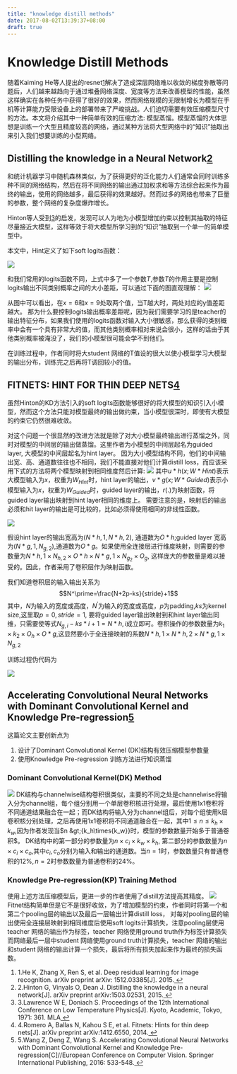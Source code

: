 ```yaml
---
title: "knowledge distill methods"
date: 2017-08-02T13:39:37+08:00
draft: true
---
```


# Knowledge Distill Methods

随着Kaiming He等人提出的resnet[1](https://buptweixin.github.io/posts/20170802173658/#fn:1)解决了造成深层网络难以收敛的梯度弥散等问题后，人们越来越趋向于通过堆叠网络深度、宽度等方法来改善模型的性能，虽然这样确实在各种任务中获得了很好的效果，然而网络规模的无限制增长为模型在手机等计算能力受限设备上的部署带来了严峻挑战。人们迫切需要有效压缩模型尺寸的方法。本文将介绍其中一种简单有效的压缩方法: 模型蒸馏。模型蒸馏的大体思想是训练一个大型且精度较高的网络，通过某种方法将大型网络中的“知识”抽取出来引入我们想要训练的小型网络。

## Distilling the knowledge in a Neural Network[2](https://buptweixin.github.io/posts/20170802173658/#fn:2)

和统计机器学习中随机森林类似，为了获得更好的泛化能力人们通常会同时训练多种不同的网络结构，然后在将不同网络的输出通过加权求和等方法综合起来作为最终的输出，使用的网络越多，最后获得的效果越好。然而过多的网络也带来了巨量的参数，整个网络的复杂度爆炸增长。

Hinton等人受到[3](https://buptweixin.github.io/posts/20170802173658/#fn:3)的启发，发现可以人为地为小模型增加约束以控制其抽取的特征尽量接近大模型，这样等效于将大模型所学习到的“知识”抽取到一个单一的简单模型中。

本文中，Hint定义了如下soft logits函数：

![](http://ww1.sinaimg.cn/large/6425ef91ly1fi5fikvl0sj20af01lglg.jpg)

和我们常用的logits函数不同，上式中多了一个参数$T$,参数$T$的作用主要是控制logits输出不同类别概率之间的大小差距，可以通过下面的图直观理解：
![](http://ww1.sinaimg.cn/large/6425ef91ly1fi5g7xm8uqj20da06qt8x.jpg)

从图中可以看出，在$x=6$和$x=9$处取两个值，当T越大时，两处对应的y值差距越大。
那为什么要控制logits输出概率差距呢，因为我们需要学习的是teacher的输出特征分布，如果我们使用的logits函数对输入大小很敏感，那么获得的类别概率中会有一个具有非常大的值，而其他类别概率相对来说会很小，这样的话由于其他类别概率被淹没了，我们的小模型很可能会学不到他们。

在训练过程中，作者同时将大student 网络的T值设的很大以使小模型学习大模型的输出分布，训练完之后再将T调回较小的值。

## FITNETS: HINT FOR THIN DEEP NETS[4](https://buptweixin.github.io/posts/20170802173658/#fn:4)

虽然Hinton的KD方法引入的soft logits函数能够很好的将大模型的知识引入小模型，然而这个方法只能对模型最终的输出做约束，当小模型很深时，即使有大模型的约束它仍然很难收敛。

对这个问题一个很显然的改进方法就是除了对大小模型最终输出进行蒸馏之外，同时对模型的中间层的输出做蒸馏。这里作者为小模型的中间层起名为guided layer, 大模型的中间层起名为hint layer。
因为大小模型结构不同，他们的中间输出宽、高、通道数往往也不相同，我们不能直接对他们计算distill loss，而应该采用下式的方法将两个模型映射到相同维度然后计算:
![](https://ws1.sinaimg.cn/large/6425ef91ly1fi5gy1y7c0j20me01kaa4.jpg)
其中$u *h(x;W* {Hint})$表示大模型输入为$x$，权重为$W_{Hint}$时，hint layer的输出，$v *g(x;W* {Guided})$表示小模型输入为$x$，权重为$W_{Guided}$时，guided layer的输出，$r(.)$为映射函数，将guided layer输出映射到hint layer相同的维度上。 需要注意的是，映射后的输出必须和hit layer的输出是可比较的，比如必须得使用相同的非线性函数。

![](https://ws1.sinaimg.cn/large/6425ef91ly1fi5hky50xpj20pk0aggmp.jpg)

假设hint layer的输出宽高为$(N *{h,1}, N* {h,2})$, 通道数为$O *h$;guided layer 宽高为$(N* {g,1}, N_{g,2})$,通道数为$O *g$。如果使用全连接层进行维度映射，则需要的参数量为$N* {h,1}\times{N_{h,2}\times{O *h}\times{N* {g,1}\times{N_{g_2}\times{O_g}}}}$, 这样庞大的参数量是难以接受的。因此，作者采用了卷积层作为映射函数。

我们知道卷积层的输入输出关系为$$N^\prime=\frac{N+2p-ks}{stride}+1$$
其中，$N$为输入的宽度或高度，$N^\prime$为输入的宽度或高度，$p$为padding,$ks$为kernel size,这里取$p=0, stride=1$, 要将guided layer输出映射到和hint layer输出同维，只需要使等式$N_{g,i}-ks *i+1=N* {h,i}$成立即可。卷积操作的参数数量为$k_1\times{k_2}\times{O_h}\times{O *g}$,这显然要小于全连接映射的系数$N* {h,1}\times{N *{h,2}}\times{N* {g,1}}\times{N_{g,2}}$

训练过程伪代码为

![](https://ws1.sinaimg.cn/large/6425ef91ly1fi5hlqestaj20pw06uab0.jpg)

## Accelerating Convolutional Neural Networks with Dominant Convolutional Kernel and Knowledge Pre-regression[5](https://buptweixin.github.io/posts/20170802173658/#fn:5)

这篇论文主要创新点为

1. 设计了Dominant Convolutional Kernel (DK)结构有效压缩模型参数量
2. 使用Knowledge Pre-regression 训练方法进行知识蒸馏

### Dominant Convolutional Kernel(DK) Method

![](https://ws1.sinaimg.cn/large/6425ef91ly1fi5hpmagukj20t90g9wjy.jpg)
DK结构与channelwise结构卷积很类似，主要的不同之处是channelwise将输入分为channel组，每个组分别用一个单层卷积核进行处理，最后使用1x1卷积将不同通道结果融合在一起；而DK结构将输入分为channel组后，对每个组使用k层卷积核分别处理，之后再使用1x1卷积将不同通道融合在一起，其中$1\leq{n}\leq{k_h\times{k_w}}$,因为作者发现当$n &gt;{k_h\times{k_w}}时，模型的参数数量开始多于普通卷积$。
DK结构中的第一部分的参数量为$n\times{c_i}\times{k_w}\times{k_h}$, 第二部分的参数数量为$n\times{c_i}\times{c_o}$,其中$c_i, c_o$分别为输入和输出的通道数。当$n=1$时，参数数量只有普通卷积的12%$, n=2$时参数数量为普通卷积的24%。

### Knowledge Pre-regression(KP) Training Method

使用上述方法压缩模型后，更进一步的作者使用了distill方法提高其精度。
![](https://ws1.sinaimg.cn/large/6425ef91ly1fi5hpmagukj20t90g9wjy.jpg)
Fitnet结构简单但是它不是很好收敛，为了增加模型的约束，作者同时将第一个和第二个pooling层的输出以及最后一层输出计算distill loss， 对每对pooling层的输出使用全连接层映射到相同维度后使用soft logits计算损失，注意pooling层使用teacher 网络的输出作为标签，teacher 网络使用ground truth作为标签计算损失而网络最后一层中student 网络使用ground truth计算损失，teacher 网络的输出和student 网络的输出计算一个损失，最后将所有损失加起来作为最终的损失函数。

1. 1.He K, Zhang X, Ren S, et al. Deep residual learning for image recognition. arXiv preprint arXiv: 1512.03385[J]. 2015.[ ↩](https://buptweixin.github.io/posts/20170802173658/#fnref:1)
2. 2.Hinton G, Vinyals O, Dean J. Distilling the knowledge in a neural network[J]. arXiv preprint arXiv:1503.02531, 2015.[ ↩](https://buptweixin.github.io/posts/20170802173658/#fnref:2)
3. 3.Lawrence W E, Doniach S. Proceedings of the 12th International Conference on Low Temperature Physics[J]. Kyoto, Academic, Tokyo, 1971: 361.
MLA[ ↩](https://buptweixin.github.io/posts/20170802173658/#fnref:3)
4. 4.Romero A, Ballas N, Kahou S E, et al. Fitnets: Hints for thin deep nets[J]. arXiv preprint arXiv:1412.6550, 2014.[ ↩](https://buptweixin.github.io/posts/20170802173658/#fnref:4)
5. 5.Wang Z, Deng Z, Wang S. Accelerating Convolutional Neural Networks with Dominant Convolutional Kernel and Knowledge Pre-regression[C]//European Conference on Computer Vision. Springer International Publishing, 2016: 533-548.[ ↩](https://buptweixin.github.io/posts/20170802173658/#fnref:5)

